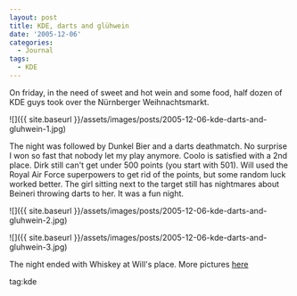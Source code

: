 ```yaml
---
layout: post
title: KDE, darts and glühwein
date: '2005-12-06'
categories:
  - Journal
tags:
  - KDE
---
```


On friday, in the need of sweet and hot wein and some food, half dozen of KDE guys took over the Nürnberger Weihnachtsmarkt.

 ![]({{ site.baseurl }}/assets/images/posts/2005-12-06-kde-darts-and-gluhwein-1.jpg)

The night was followed by Dunkel Bier and a darts deathmatch. No surprise I won so fast that nobody let my play anymore. Coolo is satisfied with a 2nd place. Dirk still can't get under 500 points (you start with 501). Will used the Royal Air Force superpowers to get rid of the points, but some random luck worked better. The girl sitting next to the target still has nightmares about Beineri throwing darts to her. It was a fun night.

 ![]({{ site.baseurl }}/assets/images/posts/2005-12-06-kde-darts-and-gluhwein-2.jpg)

 ![]({{ site.baseurl }}/assets/images/posts/2005-12-06-kde-darts-and-gluhwein-3.jpg)

The night ended with Whiskey at Will's place. More pictures [here](http://www.flickr.com/photos/duncanmac-vicar/sets/1515864/)

tag:kde
